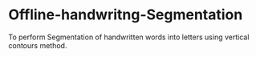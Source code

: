# Offline-handwritng-Segmentation
To perform Segmentation of handwritten words into letters using vertical contours method.
